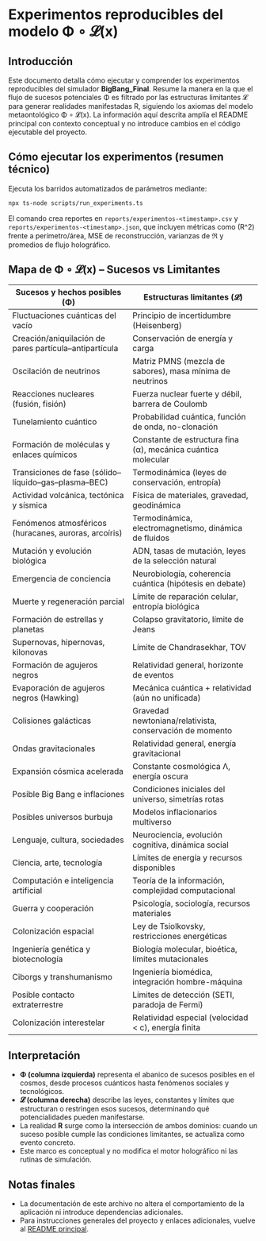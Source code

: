 # Experimentos reproducibles del modelo Φ ∘ 𝓛(x)

## Introducción
Este documento detalla cómo ejecutar y comprender los experimentos reproducibles del simulador **BigBang_Final**. Resume la manera en la que el flujo de sucesos potenciales Φ es filtrado por las estructuras limitantes 𝓛 para generar realidades manifestadas R, siguiendo los axiomas del modelo metaontológico Φ ∘ 𝓛(x). La información aquí descrita amplía el README principal con contexto conceptual y no introduce cambios en el código ejecutable del proyecto.

## Cómo ejecutar los experimentos (resumen técnico)
Ejecuta los barridos automatizados de parámetros mediante:

```bash
npx ts-node scripts/run_experiments.ts
```

El comando crea reportes en `reports/experimentos-<timestamp>.csv` y `reports/experimentos-<timestamp>.json`, que incluyen métricas como \(R^2\) frente a perímetro/área, MSE de reconstrucción, varianzas de ℜ y promedios de flujo holográfico.

## Mapa de Φ ∘ 𝓛(x) – Sucesos vs Limitantes
| Sucesos y hechos posibles (Φ) | Estructuras limitantes (𝓛) |
|--------------------------------|-----------------------------|
| Fluctuaciones cuánticas del vacío | Principio de incertidumbre (Heisenberg) |
| Creación/aniquilación de pares partícula–antipartícula | Conservación de energía y carga |
| Oscilación de neutrinos | Matriz PMNS (mezcla de sabores), masa mínima de neutrinos |
| Reacciones nucleares (fusión, fisión) | Fuerza nuclear fuerte y débil, barrera de Coulomb |
| Tunelamiento cuántico | Probabilidad cuántica, función de onda, no-clonación |
| Formación de moléculas y enlaces químicos | Constante de estructura fina (α), mecánica cuántica molecular |
| Transiciones de fase (sólido–líquido–gas–plasma–BEC) | Termodinámica (leyes de conservación, entropía) |
| Actividad volcánica, tectónica y sísmica | Física de materiales, gravedad, geodinámica |
| Fenómenos atmosféricos (huracanes, auroras, arcoíris) | Termodinámica, electromagnetismo, dinámica de fluidos |
| Mutación y evolución biológica | ADN, tasas de mutación, leyes de la selección natural |
| Emergencia de conciencia | Neurobiología, coherencia cuántica (hipótesis en debate) |
| Muerte y regeneración parcial | Límite de reparación celular, entropía biológica |
| Formación de estrellas y planetas | Colapso gravitatorio, límite de Jeans |
| Supernovas, hipernovas, kilonovas | Límite de Chandrasekhar, TOV |
| Formación de agujeros negros | Relatividad general, horizonte de eventos |
| Evaporación de agujeros negros (Hawking) | Mecánica cuántica + relatividad (aún no unificada) |
| Colisiones galácticas | Gravedad newtoniana/relativista, conservación de momento |
| Ondas gravitacionales | Relatividad general, energía gravitacional |
| Expansión cósmica acelerada | Constante cosmológica Λ, energía oscura |
| Posible Big Bang e inflaciones | Condiciones iniciales del universo, simetrías rotas |
| Posibles universos burbuja | Modelos inflacionarios multiverso |
| Lenguaje, cultura, sociedades | Neurociencia, evolución cognitiva, dinámica social |
| Ciencia, arte, tecnología | Límites de energía y recursos disponibles |
| Computación e inteligencia artificial | Teoría de la información, complejidad computacional |
| Guerra y cooperación | Psicología, sociología, recursos materiales |
| Colonización espacial | Ley de Tsiolkovsky, restricciones energéticas |
| Ingeniería genética y biotecnología | Biología molecular, bioética, límites mutacionales |
| Ciborgs y transhumanismo | Ingeniería biomédica, integración hombre-máquina |
| Posible contacto extraterrestre | Límites de detección (SETI, paradoja de Fermi) |
| Colonización interestelar | Relatividad especial (velocidad < c), energía finita |

## Interpretación
- **Φ (columna izquierda)** representa el abanico de sucesos posibles en el cosmos, desde procesos cuánticos hasta fenómenos sociales y tecnológicos.
- **𝓛 (columna derecha)** describe las leyes, constantes y límites que estructuran o restringen esos sucesos, determinando qué potencialidades pueden manifestarse.
- La realidad **R** surge como la intersección de ambos dominios: cuando un suceso posible cumple las condiciones limitantes, se actualiza como evento concreto.
- Este marco es conceptual y no modifica el motor holográfico ni las rutinas de simulación.

## Notas finales
- La documentación de este archivo no altera el comportamiento de la aplicación ni introduce dependencias adicionales.
- Para instrucciones generales del proyecto y enlaces adicionales, vuelve al [README principal](../README.md).
